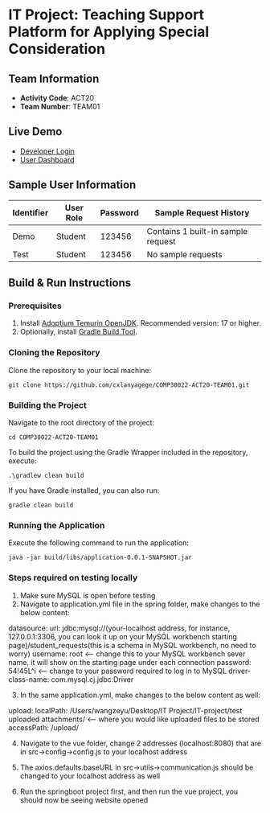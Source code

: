 # IT Project: Teaching Support Platform for Applying Special Consideration

## Team Information
- **Activity Code**: ACT20
- **Team Number**: TEAM01

## Live Demo
- [Developer Login](http://121.41.46.143:8081/login.html)
- [User Dashboard](http://121.41.46.143:8081/profile.html)

## Sample User Information
| Identifier | User Role | Password | Sample Request History |
|------------|-----------|----------|------------------------|
| Demo       | Student   | 123456   | Contains 1 built-in sample request |
| Test       | Student   | 123456   | No sample requests      |

## Build & Run Instructions

### Prerequisites
1. Install [Adoptium Temurin OpenJDK](https://adoptium.net/zh-CN/temurin/releases/). Recommended version: 17 or higher.
2. Optionally, install [Gradle Build Tool](https://gradle.org/install/).

### Cloning the Repository
Clone the repository to your local machine:

```
git clone https://github.com/cxlanyagege/COMP30022-ACT20-TEAM01.git
```

### Building the Project
Navigate to the root directory of the project:

```
cd COMP30022-ACT20-TEAM01
```

To build the project using the Gradle Wrapper included in the repository, execute:

```
.\gradlew clean build
```

If you have Gradle installed, you can also run:

```
gradle clean build
```

### Running the Application
Execute the following command to run the application:

```
java -jar build/libs/application-0.0.1-SNAPSHOT.jar
```

### Steps required on testing locally
1. Make sure MySQL is open before testing
2. Navigate to application.yml file in the spring folder, make changes to the below content: 

datasource:
    url: jdbc:mysql://(your-localhost address, for instance, 127.0.0.1:3306, you can look it up on your MySQL workbench starting page)/student_requests(this is a schema in MySQL workbench, no need to worry)
    username: root <-- change this to your MySQL workbench sever name, it will show on the starting page under each connection
    password: 54!45L^i <-- change to your password required to log in to MySQL
    driver-class-name: com.mysql.cj.jdbc.Driver

3. In the same application.yml, make changes to the below content as well:

upload:
  localPath: /Users/wangzeyu/Desktop/IT Project/IT-project/test uploaded attachments/ <-- where you would like uploaded files to be stored
  accessPath: /upload/

4. Navigate to the vue folder, change 2 addresses (localhost:8080) that are in src->config->config.js to your localhost address

5. The axios.defaults.baseURL in src->utils->communication.js should be changed to your localhost address as well

6. Run the springboot project first, and then run the vue project, you should now be seeing website opened
